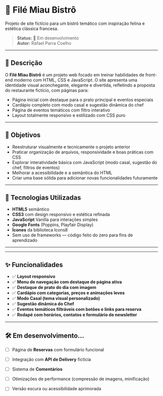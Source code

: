 # 🐾 Filé Miau Bistrô

Projeto de site fictício para um bistrô temático com inspiração felina e estética clássica francesa.

> **Status:** 🚧 Em desenvolvimento  
> **Autor:** Rafael Parra Coelho

---

## 📌 Descrição

O **Filé Miau Bistrô** é um projeto web focado em treinar habilidades de front-end moderno com HTML, CSS e JavaScript. O site apresenta uma identidade visual aconchegante, elegante e divertida, refletindo a proposta do restaurante fictício, com páginas para:

- Página inicial com destaque para o prato principal e eventos especiais
- Cardápio completo com modo casal e sugestão dinâmica do chef
- Página de eventos temáticos com filtro interativo
- Layout totalmente responsivo e estilizado com CSS puro

---

## 🎯 Objetivos

- Reestruturar visualmente e tecnicamente o projeto anterior
- Praticar organização de arquivos, responsividade e boas práticas com CSS
- Explorar interatividade básica com JavaScript (modo casal, sugestão do chef, filtros de eventos)
- Melhorar a acessibilidade e a semântica do HTML
- Criar uma base sólida para adicionar novas funcionalidades futuramente

---

## 🧰 Tecnologias Utilizadas

- **HTML5** semântico
- **CSS3** com design responsivo e estética refinada
- **JavaScript** Vanilla para interações simples
- **Google Fonts** (Poppins, Playfair Display)
- **Ícones** da biblioteca Icons8
- Sem uso de frameworks — código feito do zero para fins de aprendizado

---


---

## ✨ Funcionalidades

- ✅ **Layout responsivo**
- ✅ **Menu de navegação com destaque de página ativa**
- ✅ **Destaque de prato do dia com imagem**
- ✅ **Cardápio com categorias, preços e animações leves**
- ✅ **Modo Casal (tema visual personalizado)**
- ✅ **Sugestão dinâmica do Chef**
- ✅ **Eventos temáticos filtráveis com botões e links para reserva**
- ✅ **Rodapé com horários, contatos e formulário de newsletter**

---

## 🛠️ Em desenvolvimento...

- [ ] Página de **Reservas** com formulário funcional
- [ ] Integração com **API de Delivery** fictícia
- [ ] Sistema de  **Comentários**
- [ ] Otimizações de performance (compressão de imagens, minificação)
- [ ] Versão escura ou acessibilidade aprimorada


